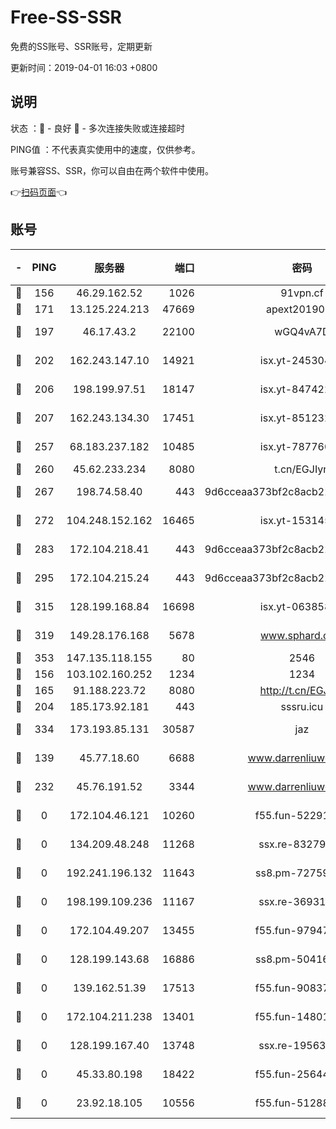 # Free-SS-SSR

免费的SS账号、SSR账号，定期更新

更新时间：2019-04-01 16:03 +0800

## 说明

状态     ：🙂 - 良好 🙁 - 多次连接失败或连接超时

PING值   ：不代表真实使用中的速度，仅供参考。

账号兼容SS、SSR，你可以自由在两个软件中使用。

👉[扫码页面](https://liesauer.github.io/Free-SS-SSR/)👈

## 账号

|-|PING|服务器|端口|密码|加密方式|区域|
|:----:|:----:|:-----:|-----:|:----:|:----:|:----:|
|🙂|156|46.29.162.52|1026|91vpn.cf|rc4-md5|RU|
|🙂|171|13.125.224.213|47669|apext2019001|chacha20|KR|
|🙂|197|46.17.43.2|22100|wGQ4vA7D|aes-256-gcm|RU|
|🙂|202|162.243.147.10|14921|isx.yt-24530489|aes-256-cfb|US|
|🙂|206|198.199.97.51|18147|isx.yt-84742242|aes-256-cfb|US|
|🙂|207|162.243.134.30|17451|isx.yt-85123284|aes-256-cfb|US|
|🙂|257|68.183.237.182|10485|isx.yt-78776006|aes-256-cfb|SG|
|🙂|260|45.62.233.234|8080|t.cn/EGJIyrl|rc4-md5|CA|
|🙂|267|198.74.58.40|443|9d6cceaa373bf2c8acb22e60b6a58be6|aes-256-cfb|US|
|🙂|272|104.248.152.162|16465|isx.yt-15314560|aes-256-cfb|SG|
|🙂|283|172.104.218.41|443|9d6cceaa373bf2c8acb22e60b6a58be6|aes-256-cfb|US|
|🙂|295|172.104.215.24|443|9d6cceaa373bf2c8acb22e60b6a58be6|aes-256-cfb|US|
|🙂|315|128.199.168.84|16698|isx.yt-06385853|aes-256-cfb|SG|
|🙂|319|149.28.176.168|5678|www.sphard.com|aes-256-cfb|SG|
|🙂|353|147.135.118.155|80|2546|chacha20|US|
|🙂|156|103.102.160.252|1234|1234|rc4-md5|JP|
|🙂|165|91.188.223.72|8080|http://t.cn/EGJIyrl|rc4-md5|RU|
|🙂|204|185.173.92.181|443|sssru.icu|rc4-md5|RU|
|🙂|334|173.193.85.131|30587|jaz|aes-256-cfb|US|
|🙁|139|45.77.18.60|6688|www.darrenliuwei.com|aes-256-cfb|JP|
|🙁|232|45.76.191.52|3344|www.darrenliuwei.com|aes-256-cfb|AU|
|🙁|0|172.104.46.121|10260|f55.fun-52291486|aes-256-cfb|SG|
|🙁|0|134.209.48.248|11268|ssx.re-83279244|aes-256-cfb|US|
|🙁|0|192.241.196.132|11643|ss8.pm-72759398|aes-256-cfb|US|
|🙁|0|198.199.109.236|11167|ssx.re-36931734|aes-256-cfb|US|
|🙁|0|172.104.49.207|13455|f55.fun-97947555|aes-256-cfb|SG|
|🙁|0|128.199.143.68|16886|ss8.pm-50416761|aes-256-cfb|SG|
|🙁|0|139.162.51.39|17513|f55.fun-90837350|aes-256-cfb|SG|
|🙁|0|172.104.211.238|13401|f55.fun-14801280|aes-256-cfb|US|
|🙁|0|128.199.167.40|13748|ssx.re-19563702|aes-256-cfb|SG|
|🙁|0|45.33.80.198|18422|f55.fun-25644172|aes-256-cfb|US|
|🙁|0|23.92.18.105|10556|f55.fun-51288574|aes-256-cfb|US|
